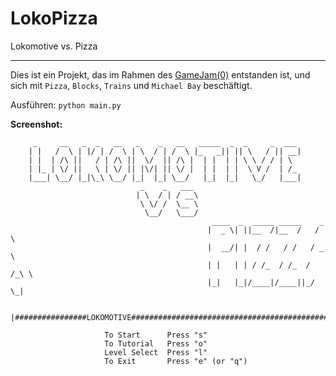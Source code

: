 LokoPizza
=========

Lokomotive vs. Pizza

----------------------------

Dies ist ein Projekt, das im Rahmen des [GameJam(0)](https://wiki.chaosdorf.de/GameJam(0)) entstanden ist, und sich mit `Pizza`, `Blocks`, `Trains` und `Michael Bay` beschäftigt.


Ausführen: `python main.py`

**Screenshot:**


		 _     __   _  _   __   _    _   __   _____  _  _     _  ___
		| |   /  \ | |/ | /  \ | \  / | /  \ |_   _|| || \   / || __|
		| |  | /\ ||   / | /\ ||  \/  || /\ |  | |  | | \ \ / / | \
		| |_ | \/ ||   \ | \/ || |\/| || \/ |  | |  | |  \ V /  | /_
		|___| \__/ |_|\_\ \__/ |_|  |_| \__/   |_|  |_|   \_/   |___|
								 _    _   ___
								| \  / | / __\
								 \ \/ /  \__ \
								  \__/   \___/
												 ____  _  _____ _____    _
												|  _ \| ||__  /|__  /   / \
												|  __/| |  / /   / /   / _ \
												| |   | | / /_  / /_  / /_\ \
												|_|   |_|/____|/____||_/   \_|

	 |################LOKOMOTIVE#############################################_

						 To Start      Press "s"
						 To Tutorial   Press "o"
						 Level Select  Press "l"
						 To Exit       Press "e" (or "q")


